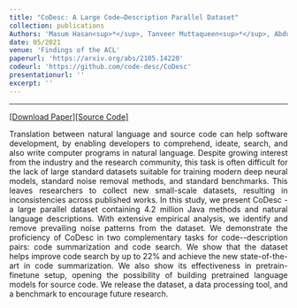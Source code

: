 ```yaml
---
title: "CoDesc: A Large Code–Description Parallel Dataset"
collection: publications
Authors: 'Masum Hasan<sup>*</sup>, Tanveer Muttaqueen<sup>*</sup>, Abdullah Al Ishtiaq, Kazi Sajeed Mehrab, Md. Mahim Anjum Haque, Tahmid Hasan, <b>Wasi Ahmad</b>, Anindya Iqbal and Rifat Shahriyar'
date: 05/2021
venue: 'Findings of the ACL'
paperurl: 'https://arxiv.org/abs/2105.14220'
codeurl: 'https://github.com/code-desc/CoDesc'
presentationurl: ''
excerpt: ''
---
```

---
<a href='https://arxiv.org/pdf/2105.14220.pdf' target="_blank">[Download Paper]</a><a href='https://github.com/code-desc/CoDesc' target="_blank">[Source Code]</a>

<p align="justify">
Translation between natural language and source code can help software development, by enabling developers to comprehend, ideate, search, and also write computer 
programs in natural language. Despite growing interest from the industry and the research community, this task is often difficult for the lack of large standard 
datasets suitable for training modern deep neural models, standard noise removal methods, and standard benchmarks. This leaves researchers to collect new 
small-scale datasets, resulting in inconsistencies across published works. In this study, we present CoDesc - a large parallel dataset containing 4.2 million 
Java methods and natural language descriptions. With extensive empirical analysis, we identify and remove prevailing noise patterns from the dataset. 
We demonstrate the proficiency of CoDesc in two complementary tasks for code--description pairs: code summarization and code search. We show that the dataset 
helps improve code search by up to 22% and achieve the new state-of-the-art in code summarization. We also show its effectiveness in pretrain-finetune setup, 
opening the possibility of building pretrained language models for source code. We release the dataset, a data processing tool, and a benchmark to encourage 
future research.
</p>

